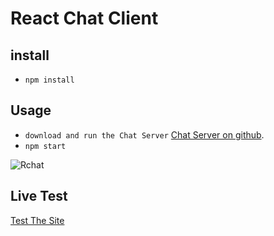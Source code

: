 # React Chat Client

## install

- `npm install`

## Usage

- `download and run the Chat Server` [Chat Server on github](https://github.com/LaKhDaR619/Chat-Server).
- `npm start`

![Rchat](https://user-images.githubusercontent.com/25673946/92306578-14191400-ef88-11ea-9a36-a23efcb13cb9.png)

## Live Test

[Test The Site](https://chettos.herokuapp.com/)
